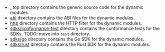 
* [.](./) top directory contains the generic source code for the dynamic modules.
* [abi](./abi) directory contains the ABI files for the dynamic modules.
* [http](./http) directory contains the HTTP filter for the dynamic modules.
* [sdks/conformance-test](./sdks/conformance-test) directory contains the conformance tests for the SDKs. TODO: move into `test` directory.
* [sdks/go](./sdks/go/) directory contains the Go SDK for the dynamic modules.
* [sdks/rust](./sdks/rust/) directory contains the Rust SDK for the dynamic modules.
